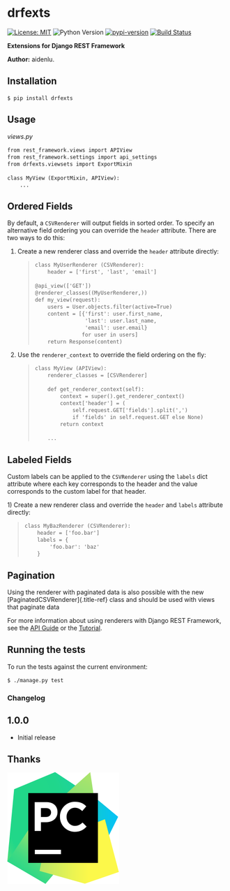 drfexts
=======

[![License: MIT](https://img.shields.io/badge/License-MIT-yellow.svg)](https://opensource.org/licenses/MIT)
![Python Version](https://img.shields.io/badge/python-3.8-blue)
[![pypi-version](https://img.shields.io/pypi/v/drfexts.svg)](https://pypi.python.org/pypi/drfexts)
[![Build Status](https://app.travis-ci.com/aiden520/drfexts.svg?branch=master)](https://app.travis-ci.com/aiden520/drfexts)

**Extensions for Django REST Framework**

**Author:** aidenlu.

Installation
------------

``` {.bash}
$ pip install drfexts
```

Usage
-----

*views.py*

``` {.python}
from rest_framework.views import APIView
from rest_framework.settings import api_settings
from drfexts.viewsets import ExportMixin

class MyView (ExportMixin, APIView):
    ...
```

Ordered Fields
--------------

By default, a `CSVRenderer` will output fields in sorted order. To
specify an alternative field ordering you can override the `header`
attribute. There are two ways to do this:

1)  Create a new renderer class and override the `header` attribute
    directly:

    > ``` {.python}
    > class MyUserRenderer (CSVRenderer):
    >     header = ['first', 'last', 'email']
    >
    > @api_view(['GET'])
    > @renderer_classes((MyUserRenderer,))
    > def my_view(request):
    >     users = User.objects.filter(active=True)
    >     content = [{'first': user.first_name,
    >                 'last': user.last_name,
    >                 'email': user.email}
    >                for user in users]
    >     return Response(content)
    > ```

2)  Use the `renderer_context` to override the field ordering on the
    fly:

    > ``` {.python}
    > class MyView (APIView):
    >     renderer_classes = [CSVRenderer]
    >
    >     def get_renderer_context(self):
    >         context = super().get_renderer_context()
    >         context['header'] = (
    >             self.request.GET['fields'].split(',')
    >             if 'fields' in self.request.GET else None)
    >         return context
    >
    >     ...
    > ```

Labeled Fields
--------------

Custom labels can be applied to the `CSVRenderer` using the `labels`
dict attribute where each key corresponds to the header and the value
corresponds to the custom label for that header.

1\) Create a new renderer class and override the `header` and `labels`
attribute directly:

> ``` {.python}
> class MyBazRenderer (CSVRenderer):
>     header = ['foo.bar']
>     labels = {
>         'foo.bar': 'baz'
>     }
> ```

Pagination
----------

Using the renderer with paginated data is also possible with the new
[PaginatedCSVRenderer]{.title-ref} class and should be used with views
that paginate data

For more information about using renderers with Django REST Framework,
see the [API
Guide](http://django-rest-framework.org/api-guide/renderers/) or the
[Tutorial](http://django-rest-framework.org/tutorial/1-serialization/).

Running the tests
-----------------

To run the tests against the current environment:

``` {.bash}
$ ./manage.py test
```

### Changelog

1.0.0
-----

-   Initial release

## Thanks

[![PyCharm](docs/pycharm.svg)](https://www.jetbrains.com/?from=drfexts)